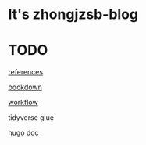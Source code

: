 # It's zhongjzsb-blog

# TODO

[references](https://www.gohugo.org/theme/casper/)

[bookdown](https://rachaellappan.github.io/bookdown/)

[workflow](https://rstats.wtf/project-oriented-workflow.html)

tidyverse glue

[hugo doc](https://gohugo.io/getting-started/)
